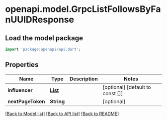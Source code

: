 # openapi.model.GrpcListFollowsByFanUUIDResponse

## Load the model package
```dart
import 'package:openapi/api.dart';
```

## Properties
Name | Type | Description | Notes
------------ | ------------- | ------------- | -------------
**influencer** | [**List<GrpcInfluencer>**](GrpcInfluencer.md) |  | [optional] [default to const []]
**nextPageToken** | **String** |  | [optional] 

[[Back to Model list]](../README.md#documentation-for-models) [[Back to API list]](../README.md#documentation-for-api-endpoints) [[Back to README]](../README.md)


